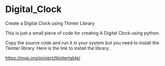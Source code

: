 # Digital_Clock
Create a Digital Clock using Tkinter Library

This is just a small piece of code for creating A Digital Clock using python.

Copy the source code and run it in your system but you need to install the Tkinter library.
Here is the link to install the library..

https://pypi.org/project/tkintertable/
